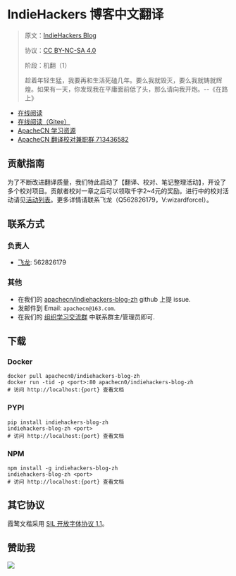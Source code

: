 <!--
    需要填充的占位符：
    
    README.md
    
        IndieHackers 博客中文翻译：文档中文名
        IndieHackers Blog：文档英文名
        https://www.indiehackers.com/：文档原始链接
        idhk：域名前缀
        飞龙：负责人名称
        wizardforcel：负责人 Github 用户名
        562826179：负责人 QQ
        indiehackers-blog-zh：ApacheCN 的 Github 仓库名称
        indiehackers-blog-zh：DockerHub 仓库名称
        indiehackers-blog-zh：PYPI 包名称
        indiehackers-blog-zh：NPM 包名称
    
    CNAME
    
        idhk：域名前缀

    index.html
    
        IndieHackers 博客中文翻译：文档中文名
        #4799eb：显示颜色
        indiehackers-blog-zh：ApacheCN 的 Github 仓库名称

    asset/docsify-apachecn-footer.js
    
        indiehackers-blog-zh：ApacheCN 的 Github 仓库名称
-->

# IndieHackers 博客中文翻译

> 原文：[IndieHackers Blog](https://www.indiehackers.com/)
> 
> 协议：[CC BY-NC-SA 4.0](http://creativecommons.org/licenses/by-nc-sa/4.0/)
> 
> 阶段：机翻（1）
> 
> 趁着年轻生猛，我要再和生活死磕几年。要么我就毁灭，要么我就铸就辉煌。如果有一天，你发现我在平庸面前低了头，那么请向我开炮。--《在路上》

* [在线阅读](https://idhk.apachecn.org)
* [在线阅读（Gitee）](https://apachecn.gitee.io/doc-template/)
* [ApacheCN 学习资源](http://docs.apachecn.org/)
* [ApacheCN 翻译校对兼职群 713436582](https://jq.qq.com/?_wv=1027&k=VSNtgpjb)

## 贡献指南

为了不断改进翻译质量，我们特此启动了【翻译、校对、笔记整理活动】，开设了多个校对项目。贡献者校对一章之后可以领取千字2\~4元的奖励。进行中的校对活动请见[活动列表](https://home.apachecn.org/#/docs/activity/docs-activity)。更多详情请联系飞龙（Q562826179，V:wizardforcel）。

## 联系方式

### 负责人

* [飞龙](https://github.com/wizardforcel): 562826179

### 其他

*   在我们的 [apachecn/indiehackers-blog-zh](https://github.com/apachecn/indiehackers-blog-zh) github 上提 issue.
*   发邮件到 Email: `apachecn@163.com`.
*   在我们的 [组织学习交流群](https://www.apachecn.org/#/docs/join) 中联系群主/管理员即可.

## 下载

### Docker

```
docker pull apachecn0/indiehackers-blog-zh
docker run -tid -p <port>:80 apachecn0/indiehackers-blog-zh
# 访问 http://localhost:{port} 查看文档
```

### PYPI

```
pip install indiehackers-blog-zh
indiehackers-blog-zh <port>
# 访问 http://localhost:{port} 查看文档
```

### NPM

```
npm install -g indiehackers-blog-zh
indiehackers-blog-zh <port>
# 访问 http://localhost:{port} 查看文档
```

## 其它协议

霞鹜文楷采用 [SIL 开放字体协议 1.1](https://github.com/lxgw/LxgwWenKai/blob/main/SIL_Open_Font_License_1.1.txt)。

## 赞助我

![](https://img-blog.csdnimg.cn/20200112005920729.png)
